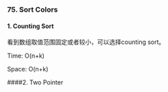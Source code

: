 ### 75. Sort Colors

#### 1. Counting Sort

看到数组取值范围固定或者较小，可以选择counting sort。

Time: O(n+k)

Space: O(n+k) 

####2. Two Pointer

